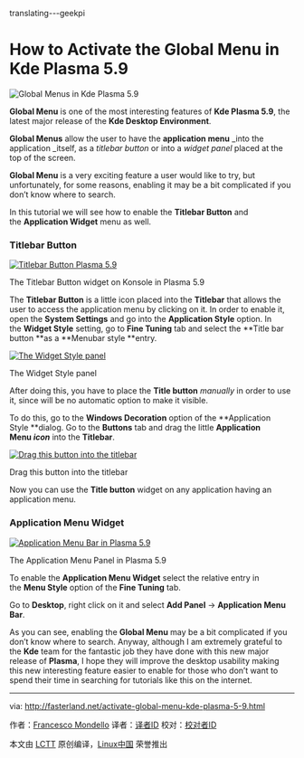translating---geekpi

How to Activate the Global Menu in Kde Plasma 5.9
============================================================

 ![Global Menus in Kde Plasma 5.9](http://fasterland.net/wp-content/uploads/2017/02/plasma59-globalmenus-750x411.jpg)
 
**Global Menu** is one of the most interesting features of **Kde Plasma 5.9**, the latest major release of the **Kde Desktop Environment**.

**Global Menus** allow the user to have the **application menu** _into the application _itself, as a _titlebar button_ or into a _widget panel_ placed at the top of the screen.

**Global Menu** is a very exciting feature a user would like to try, but unfortunately, for some reasons, enabling it may be a bit complicated if you don’t know where to search.

In this tutorial we will see how to enable the **Titlebar Button** and the **Application Widget** menu as well.

### Titlebar Button

[
 ![Titlebar Button Plasma 5.9](http://fasterland.net/wp-content/uploads/2017/02/plasma-59-titlebar-button.png) 
][4]

The Titlebar Button widget on Konsole in Plasma 5.9

The **Titlebar Button** is a little icon placed into the **Titlebar** that allows the user to access the application menu by clicking on it. In order to enable it, open the **System Settings** and go into the **Application Style** option. In the **Widget Style** setting, go to **Fine Tuning** tab and select the **Title bar button **as a **Menubar style **entry.

[
 ![The Widget Style panel](http://fasterland.net/wp-content/uploads/2017/02/plasma-59-widget-style-panel.png) 
][5]

The Widget Style panel

After doing this, you have to place the **Title button** _manually_ in order to use it, since will be no automatic option to make it visible.

To do this, go to the **Windows Decoration** option of the **Application Style **dialog. Go to the **Buttons** tab and drag the little **Application Menu _icon_** into the **Titlebar**.

[
 ![Drag this button into the titlebar](http://fasterland.net/wp-content/uploads/2017/02/plasma59-titlebar-drag-button.png) 
][6]

Drag this button into the titlebar

Now you can use the **Title button** widget on any application having an application menu.

### Application Menu Widget

[
 ![Application Menu Bar in Plasma 5.9](http://fasterland.net/wp-content/uploads/2017/02/plasma59-application-menu-bar.jpg) 
][7]

The Application Menu Panel in Plasma 5.9

To enable the **Application Menu Widget** select the relative entry in the **Menu Style** option of the **Fine Tuning** tab.

Go to **Desktop**, right click on it and select **Add Panel** -> **Application Menu Bar**.

As you can see, enabling the **Global Menu** may be a bit complicated if you don’t know where to search. Anyway, although I am extremely grateful to the **Kde** team for the fantastic job they have done with this new major release of **Plasma**, I hope they will improve the desktop usability making this new interesting feature easier to enable for those who don’t want to spend their time in searching for tutorials like this on the internet.



--------------------------------------------------------------------------------

via: http://fasterland.net/activate-global-menu-kde-plasma-5-9.html

作者：[Francesco Mondello][a]
译者：[译者ID](https://github.com/译者ID)
校对：[校对者ID](https://github.com/校对者ID)

本文由 [LCTT](https://github.com/LCTT/TranslateProject) 原创编译，[Linux中国](https://linux.cn/) 荣誉推出

[a]:http://fasterland.net/
[1]:http://fasterland.net/author/faster3ck
[2]:http://fasterland.net/
[3]:http://fasterland.net/category/linux-howtos
[4]:http://fasterland.net/wp-content/uploads/2017/02/plasma-59-titlebar-button.png
[5]:http://fasterland.net/wp-content/uploads/2017/02/plasma-59-widget-style-panel.png
[6]:http://fasterland.net/wp-content/uploads/2017/02/plasma59-titlebar-drag-button.png
[7]:http://fasterland.net/wp-content/uploads/2017/02/plasma59-application-menu-bar.jpg
